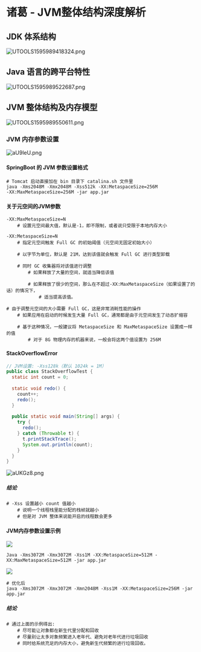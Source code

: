 # 诸葛 - JVM整体结构深度解析

## JDK 体系结构

![UTOOLS1595989418324.png](http://yanxuan.nosdn.127.net/cb048a48338bcdda5c294c5c55da0c44.png)

## Java 语言的跨平台特性

![UTOOLS1595989522687.png](http://yanxuan.nosdn.127.net/989369db8e7d23a7118de5c05fa4eeb2.png)

## JVM 整体结构及内存模型

![UTOOLS1595989550611.png](http://yanxuan.nosdn.127.net/2e0ad9936867951929d12a22c9edff84.png)

### JVM 内存参数设置

![aU9leU.png](https://s1.ax1x.com/2020/08/03/aU9leU.png)

#### SpringBoot 的 JVM 参数设置格式

```shell
# Tomcat 启动直接加在 bin 目录下 catalina.sh 文件里
java -Xms2048M -Xmx2048M -Xss512k -XX:MetaspaceSize=256M 
-XX:MaxMetaspaceSize=256M -jar app.jar
```

#### 关于元空间的JVM参数

```shell
-XX:MaxMetaspaceSize=N
	# 设置元空间最大值，默认是-1，即不限制，或者说只受限于本地内存大小
	
-XX:MetaspaceSize=N
	# 指定元空间触发 Full GC 的初始阈值（元空间无固定初始大小）
	
	# 以字节为单位，默认是 21M，达到该值就会触发 Full GC 进行类型卸载
	
	# 同时 GC 收集器将对该值进行调整
		# 如果释放了大量的空间，就适当降低该值
		
		# 如果释放了很少的空间，那么在不超过-XX:MaxMetaspaceSize（如果设置了的话）的情况下，
			# 适当提高该值。
			
# 由于调整元空间的大小需要 Full GC，这是非常消耗性能的操作
	# 如果应用在启动的时候发生大量 Full GC，通常都是由于元空间发生了动态扩缩容
	
	# 基于这种情况，一般建议将 MetaspaceSize 和 MaxMetaspaceSize 设置成一样的值
		# 对于 8G 物理内存的机器来说，一般会将这两个值设置为 256M
```

#### StackOverflowError

```java
// JVM设置: -Xss128k（默认 1024k = 1M）
public class StackOverflowTest {
  static int count = 0;
  
  static void redo() {
    count++;
    redo();
  }
  
  public static void main(String[] args) {
    try {
      redo();
    } catch (Throwable t) {
      t.printStackTrace();
      System.out.println(count);
    }
  }
}
```

![aUKGz8.png](https://s1.ax1x.com/2020/08/03/aUKGz8.png)

##### 结论

```shell
# -Xss 设置越小 count 值越小
	# 说明一个线程栈里能分配的栈帧就越小
	# 但是对 JVM 整体来说能开启的线程数会更多
```

#### JVM内存参数设置示例

![](https://agefades-note.oss-cn-beijing.aliyuncs.com/1596433908351.png)

```shell
Java -Xms3072M -Xmx3072M -Xss1M -XX:MetaspaceSize=512M -XX:MaxMetaspaceSize=512M -jar app.jar
```

![](https://agefades-note.oss-cn-beijing.aliyuncs.com/1596434227231.png)

```shell
# 优化后
java -Xms3072M -Xmx3072M -Xmn2048M -Xss1M -XX:MetaspaceSize=256M -jar app.jar
```

##### 结论

```shell
# 通过上面的示例得出:
	# 尽可能让对象都在新生代里分配和回收
	# 尽量别让太多对象频繁进入老年代、避免对老年代进行垃圾回收
	# 同时给系统充足的内存大小，避免新生代频繁的进行垃圾回收。
```

